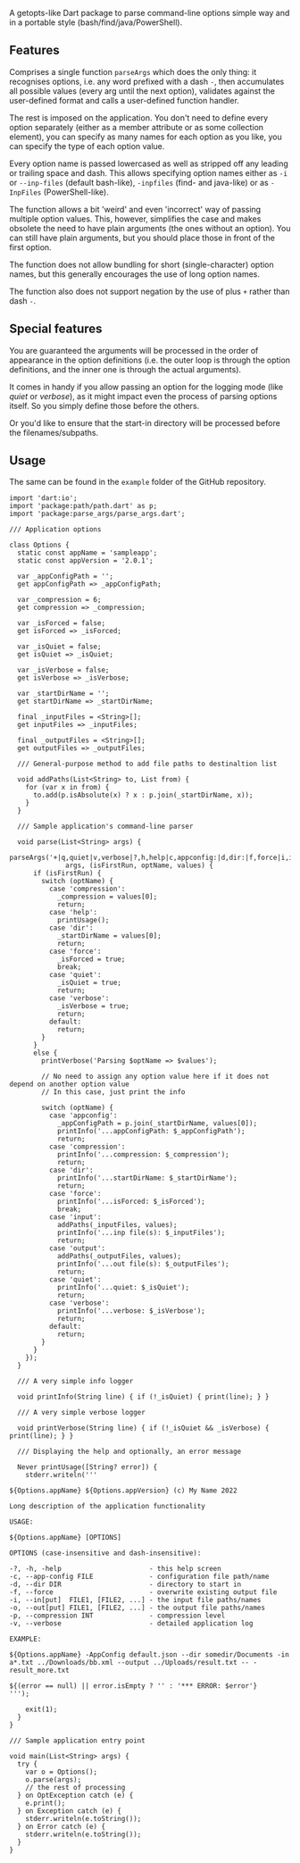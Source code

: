 A getopts-like Dart package to parse command-line options simple way and in a portable style (bash/find/java/PowerShell).

## Features

Comprises a single function `parseArgs` which does the only thing: it recognises options, i.e. any word prefixed with а dash `-`, then accumulates all possible values (every arg until the next option), validates against the user-defined format and calls a user-defined function handler.

The rest is imposed on the application. You don't need to define every option separately (either as a member attribute or as some collection element), you can specify as many names for each option as you like, you can specify the type of each option value.

Every option name is passed lowercased as well as stripped off any leading or trailing space and dash. This allows specifying option names either as `-i` or `--inp-files` (default bash-like), `-inpfiles` (find- and java-like) or as `-InpFiles` (PowerShell-like).

The function allows a bit 'weird' and even 'incorrect' way of passing multiple option values. This, however, simplifies the case and makes obsolete the need to have plain arguments (the ones without an option). You can still have plain arguments, but you should place those in front of the first option.

The function does not allow bundling for short (single-character) option names, but this generally encourages the use of long option names.

The function also does not support negation by the use of plus `+` rather than dash `-`.

## Special features

You are guaranteed the arguments will be processed in the order of appearance in the option definitions (i.e. the outer loop is through the option definitions, and the inner one is through the actual arguments).

It comes in handy if you allow passing an option for the logging mode (like _quiet_ or _verbose_), as it might impact even the process of parsing options itself. So you simply define those before the others.

Or you'd like to ensure that the start-in directory will be processed before the filenames/subpaths.

## Usage

The same can be found in the `example` folder of the GitHub repository.

```
import 'dart:io';
import 'package:path/path.dart' as p;
import 'package:parse_args/parse_args.dart';

/// Application options

class Options {
  static const appName = 'sampleapp';
  static const appVersion = '2.0.1';

  var _appConfigPath = '';
  get appConfigPath => _appConfigPath;

  var _compression = 6;
  get compression => _compression;

  var _isForced = false;
  get isForced => _isForced;

  var _isQuiet = false;
  get isQuiet => _isQuiet;

  var _isVerbose = false;
  get isVerbose => _isVerbose;

  var _startDirName = '';
  get startDirName => _startDirName;

  final _inputFiles = <String>[];
  get inputFiles => _inputFiles;

  final _outputFiles = <String>[];
  get outputFiles => _outputFiles;

  /// General-purpose method to add file paths to destinaltion list

  void addPaths(List<String> to, List from) {
    for (var x in from) {
      to.add(p.isAbsolute(x) ? x : p.join(_startDirName, x));
    }
  }

  /// Sample application's command-line parser

  void parse(List<String> args) {
    parseArgs('+|q,quiet|v,verbose|?,h,help|c,appconfig:|d,dir:|f,force|i,inp,input::|o,out,output::|p,compression:i',
              args, (isFirstRun, optName, values) {
      if (isFirstRun) {
        switch (optName) {
          case 'compression':
            _compression = values[0];
            return;
          case 'help':
            printUsage();
          case 'dir':
            _startDirName = values[0];
            return;
          case 'force':
            _isForced = true;
            break;
          case 'quiet':
            _isQuiet = true;
            return;
          case 'verbose':
            _isVerbose = true;
            return;
          default:
            return;
        }
      }
      else {
        printVerbose('Parsing $optName => $values');

        // No need to assign any option value here if it does not depend on another option value
        // In this case, just print the info

        switch (optName) {
          case 'appconfig':
            _appConfigPath = p.join(_startDirName, values[0]);
            printInfo('...appConfigPath: $_appConfigPath');
            return;
          case 'compression':
            printInfo('...compression: $_compression');
            return;
          case 'dir':
            printInfo('...startDirName: $_startDirName');
            return;
          case 'force':
            printInfo('...isForced: $_isForced');
            break;
          case 'input':
            addPaths(_inputFiles, values);
            printInfo('...inp file(s): $_inputFiles');
            return;
          case 'output':
            addPaths(_outputFiles, values);
            printInfo('...out file(s): $_outputFiles');
            return;
          case 'quiet':
            printInfo('...quiet: $_isQuiet');
            return;
          case 'verbose':
            printInfo('...verbose: $_isVerbose');
            return;
          default:
            return;
        }
      }
    });
  }

  /// A very simple info logger

  void printInfo(String line) { if (!_isQuiet) { print(line); } }

  /// A very simple verbose logger

  void printVerbose(String line) { if (!_isQuiet && _isVerbose) { print(line); } }

  /// Displaying the help and optionally, an error message

  Never printUsage([String? error]) {
    stderr.writeln('''

${Options.appName} ${Options.appVersion} (c) My Name 2022

Long description of the application functionality

USAGE:

${Options.appName} [OPTIONS]

OPTIONS (case-insensitive and dash-insensitive):

-?, -h, -help                      - this help screen
-c, --app-config FILE              - configuration file path/name
-d, --dir DIR                      - directory to start in
-f, --force                        - overwrite existing output file
-i, --in[put]  FILE1, [FILE2, ...] - the input file paths/names
-o, --out[put] FILE1, [FILE2, ...] - the output file paths/names
-p, --compression INT              - compression level
-v, --verbose                      - detailed application log

EXAMPLE:

${Options.appName} -AppConfig default.json --dir somedir/Documents -in a*.txt ../Downloads/bb.xml --output ../Uploads/result.txt -- -result_more.txt

${(error == null) || error.isEmpty ? '' : '*** ERROR: $error'}
''');

    exit(1);
  }
}

/// Sample application entry point

void main(List<String> args) {
  try {
    var o = Options();
    o.parse(args);
    // the rest of processing
  } on OptException catch (e) {
    e.print();
  } on Exception catch (e) {
    stderr.writeln(e.toString());
  } on Error catch (e) {
    stderr.writeln(e.toString());
  }
}
```
